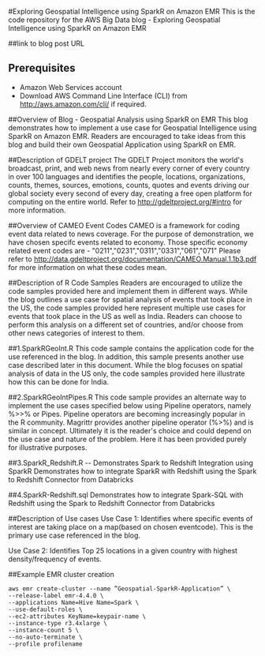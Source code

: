 #Exploring Geospatial Intelligence using SparkR on Amazon EMR
This is the code repository for the AWS Big Data blog - Exploring Geospatial Intelligence using SparkR on Amazon EMR

##link to blog post URL


## Prerequisites
  - Amazon Web Services account
  - Download AWS Command Line Interface (CLI) from http://aws.amazon.com/cli/ if required.

##Overview of Blog - Geospatial Analysis using SparkR on EMR
This blog demonstrates how to implement a use case for Geospatial Intelligence using SparkR on Amazon EMR. Readers are encouraged to take ideas from this blog and build their own Geospatial Application using SparkR on EMR.


##Description of GDELT project
The GDELT Project monitors the world's broadcast, print, and web news from nearly every corner of every country in over 100 languages and identifies the people, locations, organizations, counts, themes, sources, emotions, counts, quotes and events driving our global society every second of every day, creating a free open platform for computing on the entire world.
Refer to http://gdeltproject.org/#intro for more information.

##Overview of CAMEO Event Codes
CAMEO is a framework for coding event data related to news coverage. For the purpose of demonstration, we have chosen specifc events related to economy. Those specific economy related event codes are - "0211","0231","0311","0331","061","071"
Please refer to http://data.gdeltproject.org/documentation/CAMEO.Manual.1.1b3.pdf for more information on what these codes mean.

##Description of R Code Samples
Readers are encouraged to utilize the code samples provided here and implement them in different ways. While the blog outlines a use case for spatial analysis of events that took place in the US, the code samples provided here represent multiple use cases for events that took place in the US as well as India. Readers can choose to perform this analysis on a different set of countries, and/or choose from other news categories of interest to them. 

##1.SparkRGeoInt.R
This code sample contains the application code for the use referenced in the blog. In addition, this sample presents another use case described later in this document. While the blog focuses on spatial analysis of data in the US only, the code samples provided here illustrate how this can be done for India. 

##2.SparkRGeoIntPipes.R
This code sample provides an alternate way to implement the use cases specified below using Pipeline operators, namely %>>% or Pipes. Pipeline operators are becoming increasingly popular in the R community. Magrittr provides another pipeline operator (%>%) and is similar in concept. Ultimately it is the reader's choice and could depend on the use case and nature of the problem. Here it has been provided purely for illustrative purposes.

##3.SparkR_Redshift.R  -- Demonstrates Spark to Redshift Integration using SparkR
Demonstrates how to integrate SparkR with Redshift using the Spark to Redshift Connector from Databricks

##4.SparkR-Redshift.sql
Demonstrates how to integrate Spark-SQL with Redshift using the Spark to Redshift Connector from Databricks

##Description of Use cases
Use Case 1: Identifies where specific events of interest are taking place on a map(based on chosen eventcode). This is the primary use case referenced in the blog.

Use Case 2: Identifies Top 25 locations in a given country with highest density/frequency of events.

##Example EMR cluster creation
```
aws emr create-cluster --name ”Geospatial-SparkR-Application” \
--release-label emr-4.4.0 \
--applications Name=Hive Name=Spark \
--use-default-roles \
--ec2-attributes KeyName=keypair-name \
--instance-type r3.4xlarge \
--instance-count 5 \
--no-auto-terminate \
--profile profilename
```




